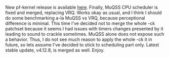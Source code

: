 New pf-kernel release is available [here](https://pf.natalenko.name/sources/4.12/patch-4.12-pf7.xz). Finally, MuQSS CPU scheduler is fixed and merged, replacing VRQ. Works okay as usual, and I think I should do some benchmarking a-la MuQSS vs VRQ, because perceptional difference is minimal. This time I've decided not to merge the whole -ck patchset because it seems I had issues with timers changes presented by it leading to sound to crackle sometimes. MuQSS alone does not expose such a behavior. Thus, I do not see much reason to apply the whole -ck it in future, so lets assume I've decided to stick to scheduling part only. Latest stable update, v4.12.8, is merged as well. Enjoy.
